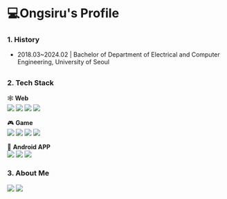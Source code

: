 # 💻Ongsiru's Profile

### 1. History
- 2018.03~2024.02 | Bachelor of Department of Electrical and Computer Engineering, University of Seoul

## 

### 2. Tech Stack

🕸️ <b>Web</b>
<br><img src="https://img.shields.io/badge/JavaScript-F7DF1E?style=flat&logo=javascript&logoColor=000000"/> <img src="https://img.shields.io/badge/TypeScript-3178C6?style=flat&logo=TypeScript&logoColor=white"/> <img src="https://img.shields.io/badge/React-20232A?style=flat&logo=react&logoColor=61DAFB" /> <img src="https://img.shields.io/badge/Amazon_AWS-232F3E?style=flat&logo=amazon-aws&logoColor=white"/><br>

🎮 <b>Game</b>
<br><img src="https://img.shields.io/badge/C%2B%2B-00599C?style=flat&logo=c%2B%2B&logoColor=white" /> <img src="https://img.shields.io/badge/Unreal5-000000?logo=unrealengine&style=flat"/> <img src="https://img.shields.io/badge/Microsoft_SQL_Server-CC2927?style=flat&logo=microsoft-sql-server&logoColor=white"/> <img src="https://img.shields.io/badge/firebase-%23039BE5.svg?style=flat&logo=firebase"/><br>

🤖 <b>Android APP</b>
<br><img src="https://img.shields.io/badge/Python-3178C6?style=flat&logo=Python&logoColor=white" /> <img src="https://img.shields.io/badge/Java-%23ED8B00?style=flat&logo=openjdk&logoColor=white"/> <img src="https://img.shields.io/badge/Android_Studio-3DDC84?style=flat&logo=android-studio&logoColor=white" /><br>

### 3. About Me
<a href="Mailto:gusdnr3998@gmail.com"><img src="https://img.shields.io/badge/Gmail-D14836?style=for-the-badge&logo=gmail&logoColor=white"/></a>
<a href="https://www.youtube.com/@user-ew2ry9gf5k"><img src="https://img.shields.io/badge/YouTube-FF0000?style=for-the-badge&logo=youtube&logoColor=white"/></a>
